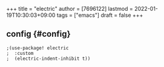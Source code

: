 +++
title = "electric"
author = [7696122]
lastmod = 2022-01-19T10:30:03+09:00
tags = ["emacs"]
draft = false
+++

## config {#config}

```elisp
;(use-package! electric
;  :custom
;  (electric-indent-inhibit t))
```
